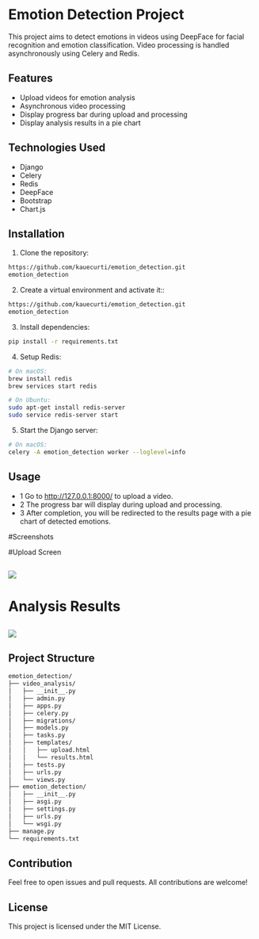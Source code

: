 # Emotion Detection Project

This project aims to detect emotions in videos using DeepFace for facial recognition and emotion classification. Video processing is handled asynchronously using Celery and Redis.

## Features

- Upload videos for emotion analysis
- Asynchronous video processing
- Display progress bar during upload and processing
- Display analysis results in a pie chart

## Technologies Used

- Django
- Celery
- Redis
- DeepFace
- Bootstrap
- Chart.js

## Installation

1. Clone the repository:

```bash
https://github.com/kauecurti/emotion_detection.git
emotion_detection
```

2. Create a virtual environment and activate it::

```bash
https://github.com/kauecurti/emotion_detection.git
emotion_detection
```
3. Install dependencies:
```bash
pip install -r requirements.txt

```

4. Setup Redis:
```bash
# On macOS:
brew install redis
brew services start redis

# On Ubuntu:
sudo apt-get install redis-server
sudo service redis-server start
```

5. Start the Django server:
```bash
# On macOS:
celery -A emotion_detection worker --loglevel=info

```

## Usage

- 1 Go to http://127.0.0.1:8000/ to upload a video.
- 2  The progress bar will display during upload and processing.
- 3  After completion, you will be redirected to the results page with a pie chart of detected emotions.

#Screenshots

#Upload Screen

## <img src="https://github.com/kauecurti/emotion_detection/assets/36936274/4eedd715-b976-4d25-b4c9-9bca306f54d8">

# Analysis Results

## <img src="https://github.com/kauecurti/emotion_detection/assets/36936274/338904bd-80cb-4380-8184-f9d65e55f7e6">
## Project Structure
```bash
emotion_detection/
├── video_analysis/
│   ├── __init__.py
│   ├── admin.py
│   ├── apps.py
│   ├── celery.py
│   ├── migrations/
│   ├── models.py
│   ├── tasks.py
│   ├── templates/
│   │   ├── upload.html
│   │   └── results.html
│   ├── tests.py
│   ├── urls.py
│   └── views.py
├── emotion_detection/
│   ├── __init__.py
│   ├── asgi.py
│   ├── settings.py
│   ├── urls.py
│   └── wsgi.py
├── manage.py
└── requirements.txt
```

## Contribution
Feel free to open issues and pull requests. All contributions are welcome!

## License

This project is licensed under the MIT License.


